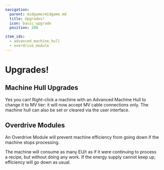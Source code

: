 ```yaml
---
navigation:
  parent: midgame/midgame.md
  title: Upgrades!
  icon: basic_upgrade
  position: 200

item_ids:
  - advanced_machine_hull
  - overdrive_module
---
```


# Upgrades!

## Machine Hull Upgrades

<Recipe id="modern_industrialization:electric_age/hull/advanced_machine_hull_asbl" />

Yes you can! Right-click a machine with an Advanced Machine Hull to change it to MV tier: it will now accept MV cable connections only. The machine hull can also be set or cleared via the user interface.

## Overdrive Modules

<Recipe id="modern_industrialization:electric_age/component/craft/overdrive_module_asbl" />

An Overdrive Module will prevent machine efficiency from going down if the machine stops processing.

The machine will consume as many EU/t as if it were continuing to process a recipe, but without doing any work. If the energy supply cannot keep up, efficiency will go down as usual.
